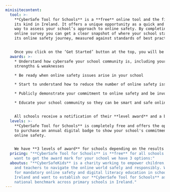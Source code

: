 ```yaml
---
minisitecontent:
  tool: >-
    **CyberSafe Tool for Schools** is a **free** online tool and the first of
    its kind in Ireland. It offers a unique opportunity as a quick and efficient
    way to assess your school’s approach to online safety. By completing a short
    online survey you can get a clear snapshot of where your school stands on
    its online safety journey, measured against standards of best practice.


    Once you click on the ‘Get Started’ button at the top, you will be asked to register by email, and you’re good to go! Relative to your school size your dashboard will give you a specific number of leaders, teachers and pupils who must complete the short online survey, which takes **no more than 15 minutes**. Once the surveys are complete you can submit the results and we do the rest.
  awards: >-
    * Understand how cybersafe your school community is, including your
    strengths & weaknesses

    * Be ready when online safety issues arise in your school

    * Start to understand how to reduce the number of online safety issues in your school

    * Publicly demonstrate your commitment to online safety and be involved in a unique initiative in Irish primary schools

    * Educate your school community so they can be smart and safe online


    All schools receive a notification of their **level award** and a basic **completion certificate**. If you want to display your school’s commitment to online safety you can then purchase one of our two **CyberSafe Tool for Schools** ‘award mark’ packages. Read on for more information of What these are and how to do this.
  levels: >-
    **CyberSafe Tool for Schools** is completely free and offers the opportunity
    to purchase an annual digital badge to show your school's commitment to
    online safety.


    We have **3 levels of award** for schools depending on the results of the survey: **CyberAware**, **CyberSmart** and **CyberChampion**. You can display this digital award mark on your school website, social media channels and other school communication for 12 months from purchase. This mark is accompanied by a **report with a full breakdown of your schools's results**.
  pricing: "**CyberSafe Tool for Schools** is **free** for all schools. If you
    want to get the award mark for your school we have 3 options:"
  aboutus: "**CyberSafeKids** is a charity working to empower children, parents
    and teachers to navigate the online world safely and responsibly. We call
    for mandatory online safety and digital literacy education in schools across
    Ireland and want to establish our **CyberSafe Tool for Schools** as a
    national benchmark across primary schools in Ireland."
---
```

